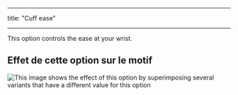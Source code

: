 - - -
title: "Cuff ease"
- - -

This option controls the ease at your wrist.

## Effet de cette option sur le motif

![This image shows the effect of this option by superimposing several variants that have a different value for this option](huey_cuffease_sample.svg "Effect of this option on the pattern")
